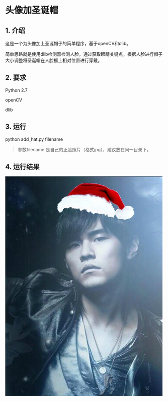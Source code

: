 # 头像加圣诞帽

## 1. 介绍

这是一个为头像加上圣诞帽子的简单程序，基于openCV和dlib。  

简单思路就是使用dlib检测器检测人脸，通过获取眼睛关键点，根据人脸进行帽子大小调整将圣诞帽在人脸框上相对位置进行穿戴。  

## 2. 要求

Python 2.7

openCV  

dlib

## 3. 运行

python add_hat.py filename

> 参数filename 是自己的正脸照片（格式jpg），建议放在同一目录下。

## 4. 运行结果

![](https://raw.githubusercontent.com/Roc-J/MerryChristmas/master/output.jpg)



